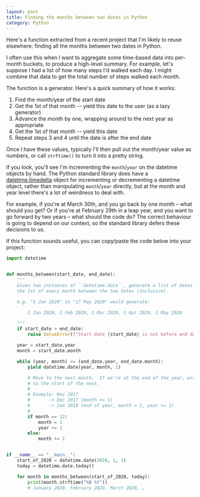 ```yaml
---
layout: post
title: Finding the months between two dates in Python
category: Python
---
```


Here's a function extracted from a recent project that I'm likely to reuse elsewhere: finding all the months between two dates in Python.

I often use this when I want to aggregate some time-based data into per-month buckets, to produce a high-level summary.
For example, let's suppose I had a list of how many steps I'd walked each day.
I might combine that data to get the total number of steps walked each month.

The function is a generator.
Here's a quick summary of how it works:

1.  Find the month/year of the start date
2.  Get the 1st of that month -- yield this date to the user (as a lazy generator)
3.  Advance the month by one, wrapping around to the next year as appropriate
4.  Get the 1st of that month -- yield this date
5.  Repeat steps 3 and 4 until the date is after the end date

Once I have these values, typically I'll then pull out the month/year value as numbers, or call `strftime()` to turn it into a pretty string.

If you look, you'll see I'm incrementing the `month`/`year` on the datetime objects by hand.
The Python standard library does have a [datetime.timedelta](https://docs.python.org/3/library/datetime.html#datetime.timedelta) object for incrementing or decrementing a datetime object, rather than manipulating `month`/`year` directly, but at the month and year level there's a lot of weirdness to deal with.

For example, if you're at March 30th, and you go back by one month – what should you get?
Or if you're at February 29th in a leap year, and you want to go forward by two years – what should the code do?
The correct behaviour is going to depend on our context, so the standard library defers these decisions to us.

If this function sounds useful, you can copy/paste the code below into your project:

```python
import datetime


def months_between(start_date, end_date):
    """
    Given two instances of ``datetime.date``, generate a list of dates on
    the 1st of every month between the two dates (inclusive).

    e.g. "5 Jan 2020" to "17 May 2020" would generate:

        1 Jan 2020, 1 Feb 2020, 1 Mar 2020, 1 Apr 2020, 1 May 2020

    """
    if start_date > end_date:
        raise ValueError(f"Start date {start_date} is not before end date {end_date}")

    year = start_date.year
    month = start_date.month

    while (year, month) <= (end_date.year, end_date.month):
        yield datetime.date(year, month, 1)

        # Move to the next month.  If we're at the end of the year, wrap around
        # to the start of the next.
        #
        # Example: Nov 2017
        #       -> Dec 2017 (month += 1)
        #       -> Jan 2018 (end of year, month = 1, year += 1)
        #
        if month == 12:
            month = 1
            year += 1
        else:
            month += 1


if __name__ == "__main__":
    start_of_2020 = datetime.date(2020, 1, 1)
    today = datetime.date.today()

    for month in months_between(start_of_2020, today):
        print(month.strftime("%B %Y"))
        # January 2020, February 2020, March 2020, …
```
